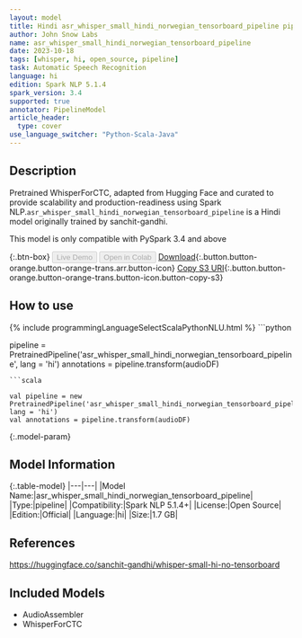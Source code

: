 ```yaml
---
layout: model
title: Hindi asr_whisper_small_hindi_norwegian_tensorboard_pipeline pipeline WhisperForCTC from sanchit-gandhi
author: John Snow Labs
name: asr_whisper_small_hindi_norwegian_tensorboard_pipeline
date: 2023-10-18
tags: [whisper, hi, open_source, pipeline]
task: Automatic Speech Recognition
language: hi
edition: Spark NLP 5.1.4
spark_version: 3.4
supported: true
annotator: PipelineModel
article_header:
  type: cover
use_language_switcher: "Python-Scala-Java"
---
```


## Description

Pretrained WhisperForCTC, adapted from Hugging Face and curated to provide scalability and production-readiness using Spark NLP.`asr_whisper_small_hindi_norwegian_tensorboard_pipeline` is a Hindi model originally trained by sanchit-gandhi.

This model is only compatible with PySpark 3.4 and above

{:.btn-box}
<button class="button button-orange" disabled>Live Demo</button>
<button class="button button-orange" disabled>Open in Colab</button>
[Download](https://s3.amazonaws.com/auxdata.johnsnowlabs.com/public/models/asr_whisper_small_hindi_norwegian_tensorboard_pipeline_hi_5.1.4_3.4_1697589736295.zip){:.button.button-orange.button-orange-trans.arr.button-icon}
[Copy S3 URI](s3://auxdata.johnsnowlabs.com/public/models/asr_whisper_small_hindi_norwegian_tensorboard_pipeline_hi_5.1.4_3.4_1697589736295.zip){:.button.button-orange.button-orange-trans.button-icon.button-copy-s3}

## How to use



<div class="tabs-box" markdown="1">
{% include programmingLanguageSelectScalaPythonNLU.html %}
```python

pipeline = PretrainedPipeline('asr_whisper_small_hindi_norwegian_tensorboard_pipeline', lang = 'hi')
annotations =  pipeline.transform(audioDF)

```
```scala

val pipeline = new PretrainedPipeline('asr_whisper_small_hindi_norwegian_tensorboard_pipeline', lang = 'hi')
val annotations = pipeline.transform(audioDF)

```
</div>

{:.model-param}
## Model Information

{:.table-model}
|---|---|
|Model Name:|asr_whisper_small_hindi_norwegian_tensorboard_pipeline|
|Type:|pipeline|
|Compatibility:|Spark NLP 5.1.4+|
|License:|Open Source|
|Edition:|Official|
|Language:|hi|
|Size:|1.7 GB|

## References

https://huggingface.co/sanchit-gandhi/whisper-small-hi-no-tensorboard

## Included Models

- AudioAssembler
- WhisperForCTC